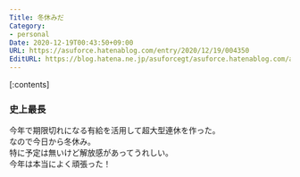 ```yaml
---
Title: 冬休みだ
Category:
- personal
Date: 2020-12-19T00:43:50+09:00
URL: https://asuforce.hatenablog.com/entry/2020/12/19/004350
EditURL: https://blog.hatena.ne.jp/asuforcegt/asuforce.hatenablog.com/atom/entry/26006613667031914
---
```


[:contents]

### 史上最長

今年で期限切れになる有給を活用して超大型連休を作った。  
なので今日から冬休み。  
特に予定は無いけど解放感があってうれしい。  
今年は本当によく頑張った！


